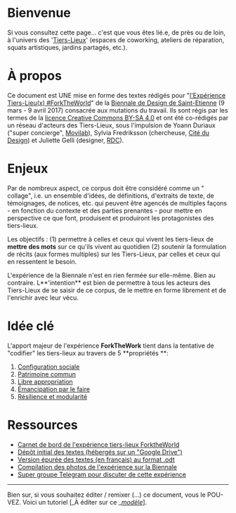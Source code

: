 # Bienvenue

Si vous consultez cette page... c'est que vous êtes lié.e, de près ou de loin, à l'univers des '[Tiers-Lieux](http://movilab.org/index.php?title=Définition_des_Tiers_Lieux)' \(espaces de coworking, ateliers de réparation,  squats artistiques, jardins partagés, etc.\).

# À propos

Ce document est UNE mise en forme des textes rédigés pour "[l'Expérience Tiers-Lieu\(x\) \#ForkTheWorld](https://archive.is/gkBhw)" de la [Biennale de Design de Saint-Etienne](http://www.biennale-design.com/saint-etienne/2017/fr/home/) \(9 mars - 9 avril 2017\) consacrée aux mutations du travail. Ils sont régis par les termes de la [licence Creative Commons BY-SA 4.0](https://creativecommons.org/licenses/by-sa/4.0/) et ont été co-rédigés par un réseau d'acteurs des Tiers-Lieux, sous l'impulsion de Yoann Duriaux \("super concierge", [Movilab](http://movilab.org)\),  Sylvia Fredriksson \(chercheuse, [Cité du Design](http://www.citedudesign.com/fr/la-recherche/)\) et Juliette Gelli \(designer, [RDC](https://vimeo.com/200720088)\).

# Enjeux

Par de nombreux aspect, ce corpus  doit être considéré comme un " collage", i.e.  un ensemble d'idées,  de définitions, d'extraits de texte, de témoignages, de notices, etc. qui peuvent être agencés de multiples façons - en fonction du contexte et des parties prenantes - pour mettre en perspective ce que font, produisent et produiront les protagonistes des tiers-lieux.

Les objectifs : \(1\) permettre à celles et ceux qui vivent les tiers-lieux de **mettre des mots** sur ce qu'ils vivent au quotidien \(2\) soutenir la formulation de récits \(aux formes multiples\) sur les Tiers-Lieux, par celles et ceux qui en ressentent le besoin.

L'expérience de la Biennale n'est en rien fermée sur elle-même. Bien au contraire. L**'intention** est bien de permettre à tous les acteurs des Tiers-Lieux de se saisir de ce corpus, de le mettre en forme librement et de l'enrichir avec leur vécu.

# Idée clé

L'apport majeur de l'expérience **ForkTheWork** tient dans la tentative de "codifier" les tiers-lieux au travers de 5 **propriétés **:

1. [Configuration sociale](https://nicolasloubet.gitbooks.io/fork-the-world/content/principes/configuration-sociale.html)
2. [Patrimoine commun](https://nicolasloubet.gitbooks.io/fork-the-world/content/principes/patrimoine-commun.html)
3. [Libre appropriation](https://nicolasloubet.gitbooks.io/fork-the-world/content/libre-appropriation.html)
4. [Émancipation par le faire](https://nicolasloubet.gitbooks.io/fork-the-world/content/emancipation-par-le-faire.html)
5. [Résilience et modularité](https://nicolasloubet.gitbooks.io/fork-the-world/content/resilience-et-modularite.html)

# Ressources

* [Carnet de bord de l'expérience tiers-lieux ForktheWorld](http://frama.link/BiennaleDesign17-ForkTheWorld)
* [Dépôt initial des textes \(hébergés sur un "Google Drive"\)](http://frama.link/BiennaleDesign17-ForkTheWorld-Expo)
* [Version épurée des textes \(en français\) au format .odt](https://cloud.lamyne.org/s/DpGFiCZAY9IsAG6?path=%2FTextes)
* [Compilation des photos de l'expérience sur la Biennale](https://www.sharypic.com/yii1053jns2jfnd6/all)
* [Super groupe Telegram pour discuter de cette expérience](https://telegram.me/forktheworld)

---

Bien sur, si vous souhaitez éditer / remixer \(...\) ce document, vous le POU-VEZ. Voici un tutoriel \[_À éditer sur ce _[_modèle_](https://handbook.enspiral.com/guides/contributing.html)\].

